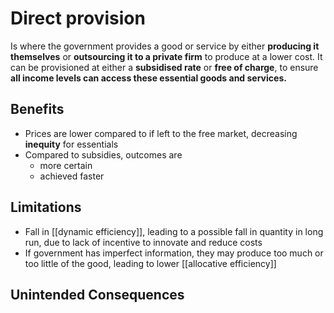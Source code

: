 # Direct provision
Is where the government provides a good or service by either **producing it themselves** or **outsourcing it to a private firm** to produce at a lower cost. 
It can be provisioned at either a **subsidised rate** or **free of charge**, to ensure **all income levels can access these essential goods and services.**

## Benefits
- Prices are lower compared to if left to the free market, decreasing **inequity** for essentials
- Compared to subsidies, outcomes are 
	- more certain
	- achieved faster

## Limitations
- Fall in [[dynamic efficiency]], leading to a possible fall in quantity in long run, due to lack of incentive to innovate and reduce costs
- If government has imperfect information, they may produce too much or too little of the good, leading to lower [[allocative efficiency]]

## Unintended Consequences
